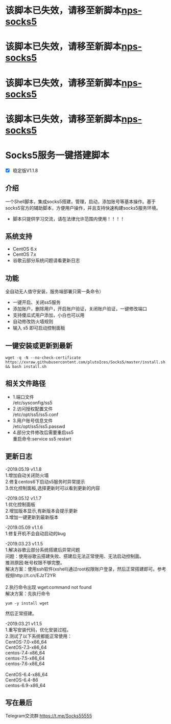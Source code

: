 # 该脚本已失效，请移至新脚本[nps-socks5](https://github.com/wyx176/nps-socks5)
# 该脚本已失效，请移至新脚本[nps-socks5](https://github.com/wyx176/nps-socks5)
# 该脚本已失效，请移至新脚本[nps-socks5](https://github.com/wyx176/nps-socks5)
# 该脚本已失效，请移至新脚本[nps-socks5](https://github.com/wyx176/nps-socks5)
# Socks5服务一键搭建脚本
- [x] 稳定版V1.1.8

## 介绍 ##
一个Shell脚本，集成socks5搭建，管理，启动，添加账号等基本操作。基于socks5官方的辅助脚本，方便用户操作，并且支持快速构建socks5服务环境。

- 脚本只提供学习交流，请在法律允许范围内使用！！！！

## 系统支持 ##
* CentOS 6.x
* CentOS 7.x
* 谷歌云部分系统问题请看更新日志

## 功能 ##
 全自动无人值守安装，服务端部署只需一条命令）
- 一键开启、关闭ss5服务
- 添加账户，删除用户，开启账户验证，关闭账户验证，一键修改端口
- 支持傻瓜式用户添加，小白也可以用
- 自动修改防火墙规则
- 输入 s5 即可启动控制面板

## 一键安装或更新到最新 ##
 <pre><code>wget -q -N --no-check-certificate https://xxraw.githubusercontent.com/plutoIces/Socks5/master/install.sh && bash install.sh</code></pre>

## 相关文件路径 ##
- 1.端口文件<br>
 /etc/sysconfig/ss5<br>
- 2.访问授权配置文件<br>
 /etc/opt/ss5/ss5.conf<br>
- 3.用户账号信息文件<br>
 /etc/opt/ss5/ss5.passwd<br>
- 4.部分文件修改后需要重启ss5<br>
 重启命令:service ss5 restart<br>
 
## 更新日志 ##
-2019.05.19 v1.1.8<br>
1.增加自动关闭防火墙<br>
2.修复centos6下启动s5服务时异常提示<br>
3.优化控制面板,选择更新时可以看到更新的内容<br>

-2019.05.12 v1.1.7<br>
1.优化控制面板<br>
2.增加版本显示,有新版本会提示更新<br>
3.增加一键更新到最新版本<br>

-2019.05.09 v1.1.6<br>
1.修复开机不会自动启动的bug

-2019.03.23 v1.1.5<br>
1.解决谷歌云部分系统搭建后异常问题<br>
问题：使用谷歌云搭建失败、搭建后无法正常使用、无法启动控制面。<br>
推测原因:帐号权限不够完整。<br>
解决方案：使用ssh软件(xshell)通过root权限账户登录，然后正常搭建即可。参考视频http://t.cn/EJzT2YR<br><br>
2.执行命令出现 wget:command not found<br>
解决方案：先执行命令 <pre><code>yum -y install wget</code></pre>然后正常搭建。<br>

-2019.03.21 v1.1.5 <br>
1.重写安装代码，优化安装过程。<br>
2.测试了以下系统都能正常使用：<br>
CentOS-7.0-x86_64<br>
CentOS-7.3-x86_64<br>
centos-7.4-x86_64<br>
centos-7.5-x86_64<br>
centos-7.6-x86_64<br><br>
CentOS-6.4-x86_64<br>
CentOS-6.4-86<br>
centos-6.9-x86_64<br>

## 写在最后 ##
Telegram交流群:https://t.me/Socks55555
